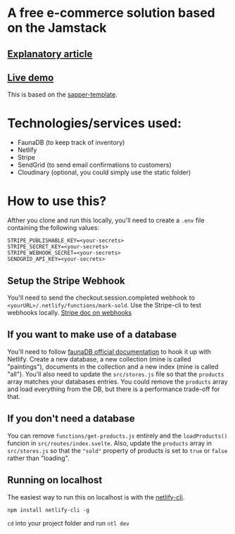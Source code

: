 # A free e-commerce solution based on the Jamstack

## [Explanatory article](https://www.felixparadis.com)
## [Live demo](https://free-ecommerce.netlify.app/)

This is based on the [sapper-template](https://github.com/sveltejs/sapper-template).

# Technologies/services used:
- FaunaDB (to keep track of inventory)
- Netlify
- Stripe 
- SendGrid (to send email confirmations to customers)
- Cloudinary (optional, you could simply use the static folder)

# How to use this?
Afther you clone and run this locally, you'll need to create a `.env` file containing the following values:
```
STRIPE_PUBLISHABLE_KEY=<your-secrets>
STRIPE_SECRET_KEY=<your-secrets>
STRIPE_WEBHOOK_SECRET=<your-secrets>
SENDGRID_API_KEY=<your-secrets>
```
## Setup the Stripe Webhook
You'll need to send the checkout.session.completed webhook to `<yourURL>/.netlify/functions/mark-sold`.
Use the Stripe-cli to test webhooks locally.
[Stripe doc on webhooks](https://stripe.com/docs/webhooks)

## If you want to make use of a database
You'll need to follow [faunaDB official documentation](https://docs.fauna.com/fauna/current/integrations/netlify.html) to hook it up with Netlify.
Create a new database, a new collection (mine is called "paintings"), documents in the collection and a new index (mine is called "all").
You'll also need to update the `src/stores.js` file so that the `products` array matches your databases entries. You could remove the `products` array and load everything from the DB, but there is a performance trade-off for that. 
 ## If you don't need a database
 You can remove `functions/get-products.js` entirely and the `loadProducts()` funcion in `src/routes/index.svelte`. Also, update the `products` array in `src/stores.js` so that the `"sold"` property of products is set to `true` or `false` rather than "loading".

 ## Running on localhost
 The easiest way to run this on localhost is with the [netlify-cli](https://www.npmjs.com/package/netlify-cli).
 
 `npm install netlify-cli -g`
 
 `cd` into your project folder and run `ntl dev`
